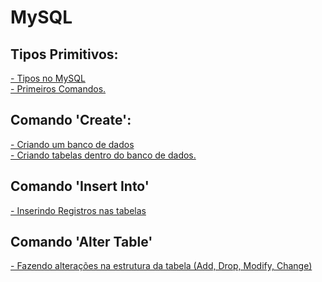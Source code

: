 # MySQL

<h2>Tipos Primitivos:</h2>
 
 <p>
   <a href="PrimeirosComandos.pdf">
   - Tipos no MySQL
   <br>
   - Primeiros Comandos.
  </a>
  </p>

<h2>Comando 'Create':</h2>
 
 <p>
   <a href="Create.pdf">
   - Criando um banco de dados
   <br>
   - Criando tabelas dentro do banco de dados.
  </a>
  </p>
  
  <h2>Comando 'Insert Into'</h2>

 <p>
   <a href="Insert.pdf">
   - Inserindo Registros nas tabelas
  </a>
  </p>
  
  <h2>Comando 'Alter Table'</h2>

 <p>
   <a href="AlterTable.pdf">
   - Fazendo alterações na estrutura da tabela
     (Add, Drop, Modify, Change)
  </a>
  </p>
